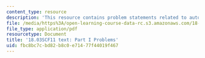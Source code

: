 ```yaml
---
content_type: resource
description: 'This resource contains problem statements related to autonomous equations. '
file: /media/https%3A/open-learning-course-data-rc.s3.amazonaws.com/18-03sc-differential-equations-fall-2011/fbc8bc7cbd82b8c0e71477f44019f467_MIT18_03SCF11_ps3_s10q.pdf
file_type: application/pdf
resourcetype: Document
title: '18.03SCF11 text: Part I Problems'
uid: fbc8bc7c-bd82-b8c0-e714-77f44019f467
---
```

